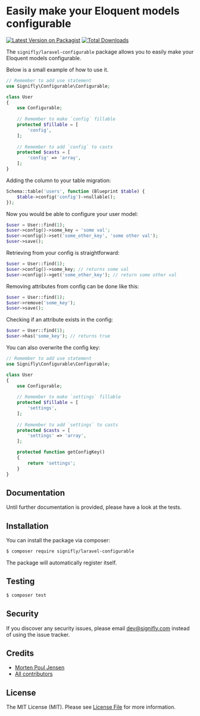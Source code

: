 # Easily make your Eloquent models configurable

[![Latest Version on Packagist](https://img.shields.io/packagist/v/signifly/laravel-configurable.svg?style=flat-square)](https://packagist.org/packages/signifly/laravel-configurable)
[![Total Downloads](https://img.shields.io/packagist/dt/signifly/laravel-configurable.svg?style=flat-square)](https://packagist.org/packages/signifly/laravel-configurable)

The `signifly/laravel-configurable` package allows you to easily make your Eloquent models configurable.

Below is a small example of how to use it.

```php
// Remember to add use statement
use Signifly\Configurable\Configurable;

class User
{
    use Configurable;
    
    // Remember to make `config` fillable
    protected $fillable = [
        'config',
    ];
    
    // Remember to add `config` to casts
    protected $casts = [
        'config' => 'array',
    ];
}
```

Adding the column to your table migration:

```php
Schema::table('users', function (Blueprint $table) {
    $table->config('config')->nullable();
});
```

Now you would be able to configure your user model:

```php
$user = User::find(1);
$user->config()->some_key = 'some val';
$user->config()->set('some_other_key', 'some other val');
$user->save();
```

Retrieving from your config is straightforward:

```php
$user = User::find(1);
$user->config()->some_key; // returns some val
$user->config()->get('some_other_key'); // return some other val
```

Removing attributes from config can be done like this:

```php
$user = User::find(1);
$user->remove('some_key');
$user->save();
```

Checking if an attribute exists in the config:

```php
$user = User::find(1);
$user->has('some_key'); // returns true
```

You can also overwrite the config key:

```php
// Remember to add use statement
use Signifly\Configurable\Configurable;

class User
{
    use Configurable;
    
    // Remember to make `settings` fillable
    protected $fillable = [
        'settings',
    ];
    
    // Remember to add `settings` to casts
    protected $casts = [
        'settings' => 'array',
    ];

    protected function getConfigKey()
    {
        return 'settings';
    }
}
```

## Documentation
Until further documentation is provided, please have a look at the tests.

## Installation

You can install the package via composer:

```bash
$ composer require signifly/laravel-configurable
```

The package will automatically register itself.

## Testing
```bash
$ composer test
```

## Security

If you discover any security issues, please email dev@signifly.com instead of using the issue tracker.

## Credits

- [Morten Poul Jensen](https://github.com/pactode)
- [All contributors](../../contributors)

## License

The MIT License (MIT). Please see [License File](LICENSE.md) for more information.
